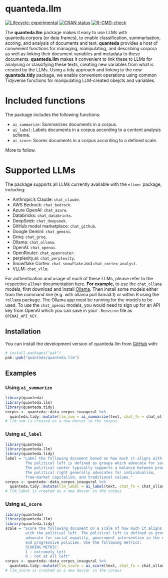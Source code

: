 
<!-- README.md is generated from README.Rmd. Please edit that file -->

# quanteda.llm

<!-- badges: start -->

[![Lifecycle:
experimental](https://img.shields.io/badge/lifecycle-experimental-orange.svg)](https://lifecycle.r-lib.org/articles/stages.html#experimental)
[![CRAN
status](https://www.r-pkg.org/badges/version/quanteda.llm)](https://CRAN.R-project.org/package=quanteda.llm)
[![R-CMD-check](https://github.com/quanteda/quanteda.llm/actions/workflows/R-CMD-check.yaml/badge.svg)](https://github.com/quanteda/quanteda.llm/actions/workflows/R-CMD-check.yaml)
<!-- badges: end -->

The **quanteda.llm** package makes it easy to use LLMs with
quanteda.corpora (or data frames), to enable classification,
summarisation, scoring, and analysis of documents and text. **quanteda**
provides a host of convenient functions for managing, manipulating, and
describing corpora as well as linking their document variables and
metadata to these documents. **quanteda.llm** makes it convenient to
link these to LLMs for analysing or classifying these texts, creating
new variables from what is created by the LLMs. Using a tidy approach
and linking to the new **quanteda.tidy** package, we enable convenient
operations using common Tidyverse functions for manipulating LLM-created
obejcts and variables.

# Included functions

The package includes the following functions:

- `ai_summarize`: Summarizes documents in a corpus.
- `ai_label`: Labels documents in a corpus according to a content
  analysis scheme.
- `ai_score`: Scores documents in a corpus according to a defined scale.

More to follow.

# Supported LLMs

The package supports all LLMs currently available with the `ellmer`
package, including:

- Anthropic’s Claude: `chat_claude`.
- AWS Bedrock: `chat_bedrock`.
- Azure OpenAI: `chat_azure`.
- Databricks: `chat_databricks`.
- DeepSeek: `chat_deepseek`.
- GitHub model marketplace: `chat_github`.
- Google Gemini: `chat_gemini`.
- Groq: `chat_groq`.
- Ollama: `chat_ollama`.
- OpenAI: `chat_openai`.
- OpenRouter: `chat_openrouter`.
- perplexity.ai: `chat_perplexity`.
- Snowflake Cortex: `chat_snowflake` and `chat_cortex_analyst`.
- VLLM: `chat_vllm`.

For authentication and usage of each of these LLMs, please refer to the
respective `ellmer` documentation
[here](https://ellmer.tidyverse.org/reference/index.html). **For
example,** to use the `chat_ollama` models, first download and install
[Ollama](https://ollama.com/). Then install some models either from the
command line (e.g. with ollama pull llama3.1) or within R using the
`rollama` package. The Ollama app must be running for the models to be
used. To use the `chat_openai` models, you would need to sign up for an
API key from OpenAI which you can save in your `.Renviron` file as
`OPENAI_API_KEY`.

## Installation

You can install the development version of quanteda.llm from
[GitHub](https://github.com/) with:

``` r
# install.packages("pak")
pak::pak("quanteda/quanteda.llm")
```

## Examples

### Using `ai_summarize`

``` r
library(quanteda)
library(quanteda.llm)
library(quanteda.tidy)
corpus <- quanteda::data_corpus_inaugural %>%
  quanteda.tidy::mutate(llm_sum = ai_summarize(text, chat_fn = chat_ollama, model = "llama3.2"))
# llm_sum is created as a new docvar in the corpus
```

### Using `ai_label`

``` r
library(quanteda)
library(quanteda.llm)
library(quanteda.tidy)
label = "Label the following document based on how much it aligns with the political left, center, or right. 
         The political left is defined as groups which advocate for social equality, government intervention in the economy, and progressive policies.
         The political center typically supports a balance between progressive and conservative views, favoring moderate policies and compromise. 
         The political right generally advocates for individualism,                  
         free-market capitalism, and traditional values."
corpus <- quanteda::data_corpus_inaugural %>%
  quanteda.tidy::mutate(llm_label = ai_label(text, chat_fn = chat_ollama, model = "llama3.2", label = label))
# llm_label is created as a new docvar in the corpus
```

### Using `ai_score`

``` r
library(quanteda)
library(quanteda.llm)
library(quanteda.tidy)
scale = "Score the following document on a scale of how much it aligns
         with the political left. The political left is defined as groups which 
         advocate for social equality, government intervention in the economy, 
         and progressive policies. Use the following metrics: 
         SCORING METRIC:
         1 : extremely left
         0 : not at all left"
corpus <- quanteda::data_corpus_inaugural %>%
  quanteda.tidy::mutate(llm_score = ai_score(text, chat_fn = chat_ollama, model = "llama3.2", scale = scale))
# llm_score is created as a new docvar in the corpus
```
